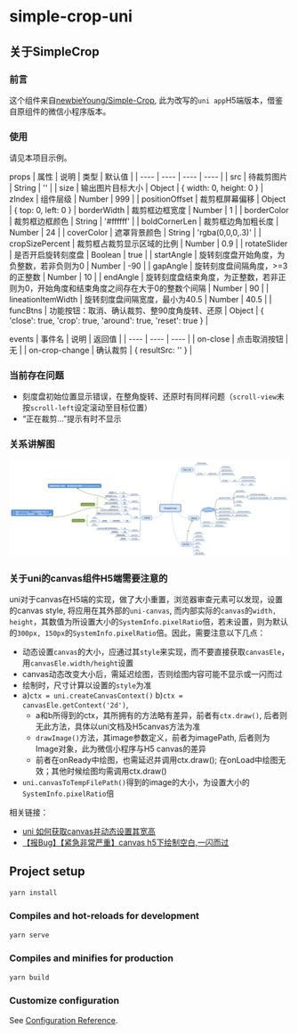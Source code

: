 # simple-crop-uni

## 关于SimpleCrop

### 前言

这个组件来自[newbieYoung/Simple-Crop](https://github.com/newbieYoung/Simple-Crop), 此为改写的`uni app`H5端版本，借鉴自原组件的微信小程序版本。

### 使用

请见本项目示例。

props
| 属性 | 说明 | 类型 | 默认值 |
| ---- | ---- | ---- | ---- |
| src | 待裁剪图片 | String | '' |
| size | 输出图片目标大小 | Object | { width: 0, height: 0 }
| zIndex | 组件层级 | Number | 999 |
| positionOffset | 裁剪框屏幕偏移 | Object | { top: 0, left: 0 }
| borderWidth | 裁剪框边框宽度 | Number | 1 |
| borderColor | 裁剪框边框颜色 | String | '#ffffff' |
| boldCornerLen | 裁剪框边角加粗长度 | Number | 24 |
| coverColor | 遮罩背景颜色 | String | 'rgba(0,0,0,.3)' |
| cropSizePercent | 裁剪框占裁剪显示区域的比例 | Number | 0.9 |
| rotateSlider | 是否开启旋转刻度盘 | Boolean | true |
| startAngle | 旋转刻度盘开始角度，为负整数，若非负则为0 | Number | -90 |
| gapAngle | 旋转刻度盘间隔角度，>=3的正整数 | Number | 10 |
| endAngle | 旋转刻度盘结束角度，为正整数，若非正则为0，开始角度和结束角度之间存在大于0的整数个间隔 | Number | 90 |
| lineationItemWidth | 旋转刻度盘间隔宽度，最小为40.5 | Number | 40.5 |
| funcBtns | 功能按钮：取消、确认裁剪、整90度角旋转、还原 | Object | { 'close': true, 'crop': true, 'around': true, 'reset': true } |

events
| 事件名 | 说明 | 返回值 |
| ---- | ---- | ---- |
| on-close | 点击取消按钮 | 无 |
| on-crop-change | 确认裁剪 | { resultSrc: '' } |

### 当前存在问题

- 刻度盘初始位置显示错误，在整角旋转、还原时有同样问题（`scroll-view`未按`scroll-left`设定滚动至目标位置）
- “正在裁剪...”提示有时不显示

### 关系讲解图

![关系讲解图](./docs/SimpleCrop.png)

### 关于uni的canvas组件H5端需要注意的

uni对于canvas在H5端的实现，做了大小重置，浏览器审查元素可以发现，设置的canvas style, 将应用在其外部的`uni-canvas`, 而内部实际的`canvas`的`width, height`，其数值为所设置大小的`SystemInfo.pixelRatio`倍，若未设置，则为默认的`300px, 150px`的`SystemInfo.pixelRatio`倍。因此，需要注意以下几点：

- 动态设置`canvas`的大小，应通过其`style`来实现，而不要直接获取`canvasEle`，用`canvasEle.width/height`设置
- canvas动态改变大小后，需延迟绘图，否则绘图内容可能不显示或一闪而过
- 绘制时，尺寸计算以设置的`style`为准
- a)`ctx = uni.createCanvasContext()` b)`ctx = canvasEle.getContext('2d')`,
  - a和b所得到的ctx，其所拥有的方法略有差异，前者有`ctx.draw()`, 后者则无此方法，具体以uni文档及H5canvas方法为准
  - `drawImage()`方法，其image参数定义，前者为imagePath, 后者则为Image对象，此为微信小程序与H5 canvas的差异
  - 前者在onReady中绘图，也需延迟并调用ctx.draw(); 在onLoad中绘图无效；其他时候绘图均需调用ctx.draw()
- `uni.canvasToTempFilePath()`得到的image的大小，为设置大小的`SystemInfo.pixelRatio`倍

相关链接：

- [uni 如何获取canvas并动态设置其宽高](https://ask.dcloud.net.cn/question/89547)
- [【报Bug】【紧急非常严重】canvas h5下绘制空白,一闪而过](https://ask.dcloud.net.cn/question/81675)

## Project setup

```bash
yarn install
```

### Compiles and hot-reloads for development

```bash
yarn serve
```

### Compiles and minifies for production

```bash
yarn build
```

### Customize configuration

See [Configuration Reference](https://cli.vuejs.org/config/).
